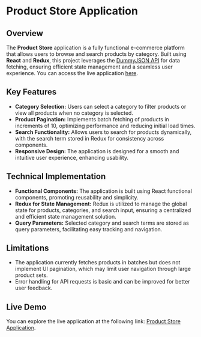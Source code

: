 # Product Store Application

## Overview

The **Product Store** application is a fully functional e-commerce platform that allows users to browse and search products by category. Built using **React** and **Redux**, this project leverages the [DummyJSON API](https://dummyjson.com/docs) for data fetching, ensuring efficient state management and a seamless user experience. You can access the live application [here](https://product-store-task.vercel.app/?category=&search=).

## Key Features

- **Category Selection:** Users can select a category to filter products or view all products when no category is selected.
- **Product Pagination:** Implements batch fetching of products in increments of 10, optimizing performance and reducing initial load times.
- **Search Functionality:** Allows users to search for products dynamically, with the search term stored in Redux for consistency across components.
- **Responsive Design:** The application is designed for a smooth and intuitive user experience, enhancing usability.

## Technical Implementation

- **Functional Components:** The application is built using React functional components, promoting reusability and simplicity.
- **Redux for State Management:** Redux is utilized to manage the global state for products, categories, and search input, ensuring a centralized and efficient state management solution.
- **Query Parameters:** Selected category and search terms are stored as query parameters, facilitating easy tracking and navigation.

## Limitations

- The application currently fetches products in batches but does not implement UI pagination, which may limit user navigation through large product sets.
- Error handling for API requests is basic and can be improved for better user feedback.

## Live Demo

You can explore the live application at the following link: [Product Store Application](https://product-store-task.vercel.app/?category=&search=).
